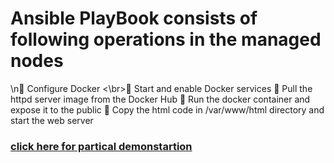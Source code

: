 # Ansible PlayBook consists of following operations in the managed nodes 

 \n🔹 Configure Docker
 <\br>🔹 Start and enable Docker services
 🔹 Pull the httpd server image from the Docker Hub
 🔹 Run the docker container and expose it to the public
 🔹 Copy the html code in /var/www/html directory and start the web server

### [click here for partical demonstartion](https://www.linkedin.com/posts/kalla-kruparaju-9b0790148_docker-arth-arth2020-activity-6740107353762357248-RYsN)

